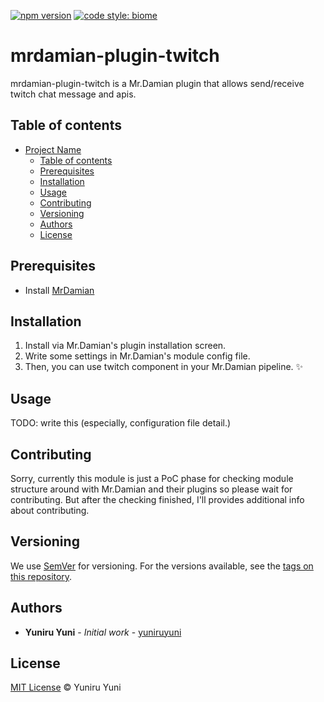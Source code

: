 [![npm version](https://badge.fury.io/js/mrdamian-plugin-twitch.svg)](https://badge.fury.io/js/mrdamian-plugin-twitch)
[![code style: biome](https://img.shields.io/badge/code_style-biome-ff69b4.svg?style=flat-square)](https://github.com/biomejs/biome)

# mrdamian-plugin-twitch

mrdamian-plugin-twitch is a Mr.Damian plugin that allows send/receive twitch chat message and apis.

## Table of contents

- [Project Name](#project-name)
  - [Table of contents](#table-of-contents)
  - [Prerequisites](#prerequisites)
  - [Installation](#installation)
  - [Usage](#usage)
  - [Contributing](#contributing)
  - [Versioning](#versioning)
  - [Authors](#authors)
  - [License](#license)

## Prerequisites

- Install [MrDamian](https://github.com/yuniruyuni/mrdamian)

## Installation

1. Install via Mr.Damian's plugin installation screen.
2. Write some settings in Mr.Damian's module config file.
3. Then, you can use twitch component in your Mr.Damian pipeline. ✨

## Usage

TODO: write this (especially, configuration file detail.)

## Contributing

Sorry, currently this module is just a PoC phase for checking module structure around with Mr.Damian and their plugins so please wait for contributing.
But after the checking finished, I'll provides additional info about contributing.


## Versioning

We use [SemVer](http://semver.org/) for versioning.
For the versions available, see the [tags on this repository](https://github.com/yuniruyuni/mrdamian-plugin-panel/tags).

## Authors

* **Yuniru Yuni** - *Initial work* - [yuniruyuni](https://github.com/yuniruyuni)

## License

[MIT License](https://andreasonny.mit-license.org/2019) © Yuniru Yuni
